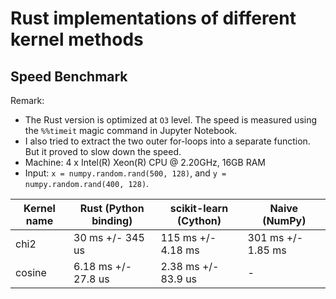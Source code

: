# Rust implementations of different kernel methods

## Speed Benchmark

Remark: 
* The Rust version is optimized at `O3` level. The speed is measured using the `%%timeit` magic 
command in Jupyter Notebook.
* I also tried to extract the two outer for-loops into a separate function. But it proved to slow
down the speed.
* Machine: 4 x Intel(R) Xeon(R) CPU @ 2.20GHz, 16GB RAM
* Input: `x = numpy.random.rand(500, 128)`, and `y = numpy.random.rand(400, 128)`. 

| Kernel name | Rust (Python binding) | scikit-learn (Cython) | Naive (NumPy)      |
|-------------|-----------------------| --------------------- |--------------------|
| chi2        | 30 ms +/- 345 us      | 115 ms +/- 4.18 ms    | 301 ms +/- 1.85 ms |
| cosine | 6.18 ms +/- 27.8 us   | 2.38 ms +/- 83.9 us | -                  |


